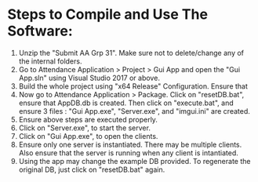 # Steps to Compile and Use The Software:

1. Unzip the "Submit AA Grp 31". Make sure not to delete/change any of the internal folders.
1. Go to Attendance Application > Project > Gui App and open the "Gui App.sln" using Visual Studio 2017 or above.
1. Build the whole project using "x64 Release" Configuration. Ensure that 
1. Now go to Attendance Application > Package. Click on "resetDB.bat", ensure that AppDB.db is created. Then click on "execute.bat", and ensure 3 files : "Gui App.exe", "Server.exe", and "imgui.ini" are created.
1. Ensure above steps are executed properly.
1. Click on "Server.exe", to start the server.
1. Click on "Gui App.exe", to open the clients.
1. Ensure only one server is instantiated. There may be multiple clients. Also ensure that the server is running when any client is intantiated.
1. Using the app may change the example DB provided. To regenerate the original DB, just click on "resetDB.bat" again.
